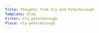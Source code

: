 ```yaml
---
Title: Thoughts from Ely and Peterborough
Template: blog
Filter: ely-peterborough
Place: ely-peterborough
---
```

